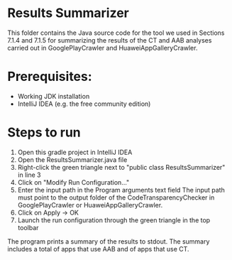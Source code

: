 # Results Summarizer
This folder contains the Java source code for the tool we used in Sections 7.1.4 and 7.1.5 for summarizing the results
of the CT and AAB analyses carried out in GooglePlayCrawler and HuaweiAppGalleryCrawler.

# Prerequisites:
* Working JDK installation
* IntelliJ IDEA (e.g. the free community edition)

# Steps to run
1. Open this gradle project in IntelliJ IDEA
2. Open the ResultsSummarizer.java file
3. Right-click the green triangle next to "public class ResultsSummarizer" in line 3
4. Click on "Modify Run Configuration..."
5. Enter the input path in the Program arguments text field
   The input path must point to the output folder of the CodeTransparencyChecker in GooglePlayCrawler or HuaweiAppGalleryCrawler.
6. Click on Apply -> OK
7. Launch the run configuration through the green triangle in the top toolbar

The program prints a summary of the results to stdout. The summary includes a total of apps that use AAB and of apps that use CT.